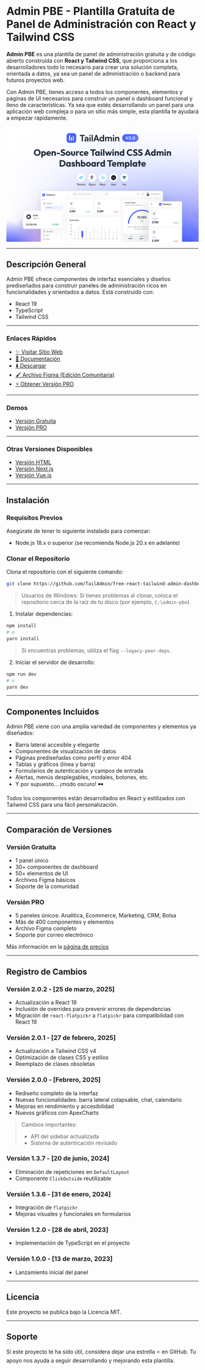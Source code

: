 
# Admin PBE - Plantilla Gratuita de Panel de Administración con React y Tailwind CSS

**Admin PBE** es una plantilla de panel de administración gratuita y de código abierto construida con **React y Tailwind CSS**, que proporciona a los desarrolladores todo lo necesario para crear una solución completa, orientada a datos, ya sea un panel de administración o backend para futuros proyectos web.

Con Admin PBE, tienes acceso a todos los componentes, elementos y páginas de UI necesarios para construir un panel o dashboard funcional y lleno de características. Ya sea que estés desarrollando un panel para una aplicación web compleja o para un sitio más simple, esta plantilla te ayudará a empezar rápidamente.

![Vista previa del panel de Admin PBE](./banner.png)

---

## Descripción General

Admin PBE ofrece componentes de interfaz esenciales y diseños prediseñados para construir paneles de administración ricos en funcionalidades y orientados a datos. Está construido con:

- React 19  
- TypeScript  
- Tailwind CSS  

---

### Enlaces Rápidos

- [✨ Visitar Sitio Web](https://tailadmin.com)  
- [📄 Documentación](https://tailadmin.com/docs)  
- [⬇️ Descargar](https://tailadmin.com/download)  
- [🖌️ Archivo Figma (Edición Comunitaria)](https://www.figma.com/community/file/1214477970819985778)  
- [⚡ Obtener Versión PRO](https://tailadmin.com/pricing)  

---

### Demos

- [Versión Gratuita](https://free-react-demo.tailadmin.com/)  
- [Versión PRO](https://react-demo.tailadmin.com)  

---

### Otras Versiones Disponibles

- [Versión HTML](https://github.com/TailAdmin/tailadmin-free-tailwind-dashboard-template)  
- [Versión Next.js](https://github.com/TailAdmin/free-nextjs-admin-dashboard)  
- [Versión Vue.js](https://github.com/TailAdmin/vue-tailwind-admin-dashboard)  

---

## Instalación

### Requisitos Previos

Asegúrate de tener lo siguiente instalado para comenzar:

- Node.js 18.x o superior (se recomienda Node.js 20.x en adelante)

### Clonar el Repositorio

Clona el repositorio con el siguiente comando:

```bash
git clone https://github.com/TailAdmin/free-react-tailwind-admin-dashboard.git
```

> Usuarios de Windows: Si tienes problemas al clonar, coloca el repositorio cerca de la raíz de tu disco (por ejemplo, `C:\admin-pbe`).

1. Instalar dependencias:

```bash
npm install
# o
yarn install
```

> Si encuentras problemas, utiliza el flag `--legacy-peer-deps`.

2. Iniciar el servidor de desarrollo:

```bash
npm run dev
# o
yarn dev
```

---

## Componentes Incluidos

Admin PBE viene con una amplia variedad de componentes y elementos ya diseñados:

- Barra lateral accesible y elegante
- Componentes de visualización de datos
- Páginas prediseñadas como perfil y error 404
- Tablas y gráficos (línea y barra)
- Formularios de autenticación y campos de entrada
- Alertas, menús desplegables, modales, botones, etc.
- Y por supuesto… ¡modo oscuro! 🕶️

Todos los componentes están desarrollados en React y estilizados con Tailwind CSS para una fácil personalización.

---

## Comparación de Versiones

### Versión Gratuita

- 1 panel único
- 30+ componentes de dashboard
- 50+ elementos de UI
- Archivos Figma básicos
- Soporte de la comunidad

### Versión PRO

- 5 paneles únicos: Analítica, Ecommerce, Marketing, CRM, Bolsa
- Más de 400 componentes y elementos
- Archivo Figma completo
- Soporte por correo electrónico

Más información en la [página de precios](https://tailadmin.com/pricing)

---

## Registro de Cambios

### Versión 2.0.2 - [25 de marzo, 2025]

- Actualización a React 19
- Inclusión de overrides para prevenir errores de dependencias
- Migración de `react-flatpickr` a `flatpickr` para compatibilidad con React 19

### Versión 2.0.1 - [27 de febrero, 2025]

- Actualización a Tailwind CSS v4
- Optimización de clases CSS y estilos
- Reemplazo de clases obsoletas

### Versión 2.0.0 - [Febrero, 2025]

- Rediseño completo de la interfaz
- Nuevas funcionalidades: barra lateral colapsable, chat, calendario
- Mejoras en rendimiento y accesibilidad
- Nuevos gráficos con ApexCharts

> Cambios importantes:
> - API del sidebar actualizada
> - Sistema de autenticación revisado

### Versión 1.3.7 - [20 de junio, 2024]

- Eliminación de repeticiones en `DefaultLayout`
- Componente `ClickOutside` reutilizable

### Versión 1.3.6 - [31 de enero, 2024]

- Integración de `flatpickr`
- Mejoras visuales y funcionales en formularios

### Versión 1.2.0 - [28 de abril, 2023]

- Implementación de TypeScript en el proyecto

### Versión 1.0.0 - [13 de marzo, 2023]

- Lanzamiento inicial del panel

---

## Licencia

Este proyecto se publica bajo la Licencia MIT.

---

## Soporte

Si este proyecto te ha sido útil, considera dejar una estrella ⭐ en GitHub. Tu apoyo nos ayuda a seguir desarrollando y mejorando esta plantilla.
